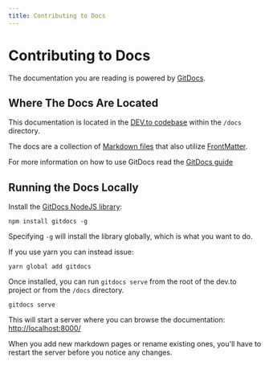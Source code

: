 ```yaml
---
title: Contributing to Docs
---
```


# Contributing to Docs

The documentation you are reading is powered by [GitDocs](https://github.com/timberio/gitdocs).

## Where The Docs Are Located

This documentation is located in the [DEV.to codebase](https://github.com/thepracticaldev/dev.to) within the `/docs` directory.

The docs are a collection of [Markdown files](https://en.wikipedia.org/wiki/Markdown) that also utilize [FrontMatter](https://jekyllrb.com/docs/front-matter/).

For more information on how to use GitDocs read the [GitDocs guide](https://gitdocs.netlify.com)

## Running the Docs Locally

Install the [GitDocs NodeJS library](https://www.npmjs.com/package/gitdocs):

```shell
npm install gitdocs -g
```

Specifying `-g` will install the library globally, which is what you want to do.

If you use yarn you can instead issue:

```shell
yarn global add gitdocs
```

Once installed, you can run `gitdocs serve` from the root of the dev.to project or from the `/docs` directory.

```shell
gitdocs serve
```

This will start a server where you can browse the documentation: <http://localhost:8000/>

When you add new markdown pages or rename existing ones, you'll have to restart
the server before you notice any changes.
